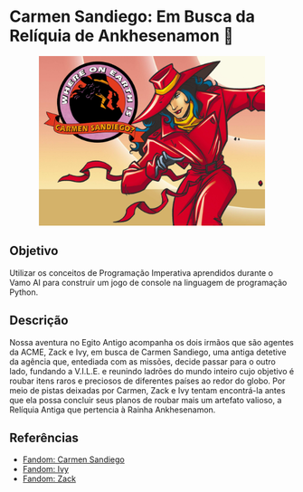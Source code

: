 # Carmen Sandiego: Em Busca da Relíquia de Ankhesenamon :mag_right:

<p align="center">
  <img src="https://github.com/lis-r-barreto/JogoResilia/blob/main/carmen_sandiego.jpg" height = 300>
</p>

## Objetivo

Utilizar os conceitos de Programação Imperativa aprendidos durante o Vamo AI para construir um jogo de console na linguagem de programação Python.

## Descrição

Nossa aventura no Egito Antigo acompanha os dois irmãos que são agentes da ACME, Zack e Ivy, em busca de Carmen Sandiego, uma antiga detetive da agência que, entediada com as missões, decide passar para o outro lado, fundando a V.I.L.E. e reunindo ladrões do mundo inteiro cujo objetivo é roubar itens raros e preciosos de diferentes países ao redor do globo. Por meio de pistas deixadas por Carmen, Zack e Ivy tentam encontrá-la antes que ela possa concluir seus planos de roubar mais um artefato valioso, a Relíquia Antiga que pertencia à Rainha Ankhesenamon.

## Referências

* [Fandom: Carmen Sandiego](https://carmensandiego.fandom.com/wiki/Carmen_Sandiego)
* [Fandom: Ivy](https://carmensandiego.fandom.com/wiki/Ivy)
* [Fandom: Zack](https://carmensandiego.fandom.com/wiki/Zack)
